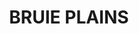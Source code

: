 ---
lastmod: '2025-04-06T06:05:20+00:00'
latitude: -32.915604
layout: suburb
longitude: 147.603587
postcode: '2875'
state: NSW
title: BRUIE PLAINS
url: /nsw/bruie-plains/
---